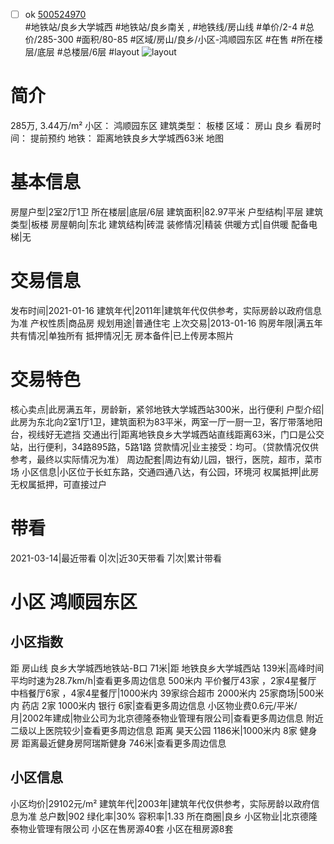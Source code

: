 - [ ] ok [500524970](https://bj.5i5j.com/ershoufang/500524970.html)  
 #地铁站/良乡大学城西 #地铁站/良乡南关 ,  #地铁线/房山线
#单价/2-4 #总价/285-300 #面积/80-85   #区域/房山/良乡/小区-鸿顺园东区 #在售 #所在楼层/底层 #总楼层/6层 #layout 
![layout](http://image2a.5i5j.com/bdir/layout/416144.jpg_P5.jpg) 
# 简介 
 285万,  3.44万/m² 
小区： 鸿顺园东区
建筑类型： 板楼
区域： 房山 良乡
看房时间： 提前预约
地铁： 距离地铁良乡大学城西63米 地图
# 基本信息 
 房屋户型|2室2厅1卫
所在楼层|底层/6层
建筑面积|82.97平米
户型结构|平层
建筑类型|板楼
房屋朝向|东北
建筑结构|砖混
装修情况|精装
供暖方式|自供暖
配备电梯|无
# 交易信息 
 发布时间|2021-01-16
建筑年代|2011年|建筑年代仅供参考，实际房龄以政府信息为准
产权性质|商品房
规划用途|普通住宅
上次交易|2013-01-16
购房年限|满五年
共有情况|单独所有
抵押情况|无
房本备件|已上传房本照片
# 交易特色 
 核心卖点|此房满五年，房龄新，紧邻地铁大学城西站300米，出行便利
户型介绍|此房为东北向2室1厅1卫，建筑面积为83平米，两室一厅一厨一卫，客厅带落地阳台，视线好无遮挡
交通出行|距离地铁良乡大学城西站直线距离63米，门口是公交站，出行便利，34路895路，5路1路
贷款情况|业主接受：均可。（贷款情况仅供参考，最终以实际情况为准）
周边配套|周边有幼儿园，银行，医院，超市，菜市场
小区信息|小区位于长虹东路，交通四通八达，有公园，环境河
权属抵押|此房无权属抵押，可直接过户
# 带看 
 2021-03-14|最近带看	 0|次|近30天带看	 7|次|累计带看
# 小区 鸿顺园东区
## 小区指数 
 距 房山线 良乡大学城西地铁站-B口 71米|距 地铁良乡大学城西站 139米|高峰时间平均时速为28.7km/h|查看更多周边信息
500米内 平价餐厅43家 ，2家4星餐厅
中档餐厅6家 ，4家4星餐厅|1000米内 39家综合超市
2000米内 25家商场|500米内 药店 2家
1000米内 银行 6家|查看更多周边信息
小区物业费0.6元/平米/月|2002年建成|物业公司为北京德隆泰物业管理有限公司|查看更多周边信息
附近二级以上医院较少|查看更多周边信息
距离 昊天公园 1186米|1000米内 8家 健身房
距离最近健身房阿瑞斯健身 746米|查看更多周边信息
## 小区信息 
 小区均价|29102元/m²
建筑年代|2003年|建筑年代仅供参考，实际房龄以政府信息为准
总户数|902
绿化率|30%
容积率|1.33
所在商圈|良乡
小区物业|北京德隆泰物业管理有限公司
小区在售房源40套
小区在租房源8套
